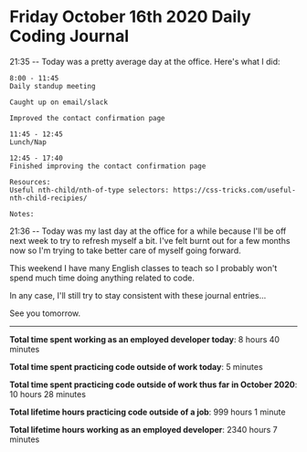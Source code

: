 # Friday October 16th 2020 Daily Coding Journal

21:35 -- Today was a pretty average day at the office. Here's what I did:

```
8:00 - 11:45
Daily standup meeting

Caught up on email/slack

Improved the contact confirmation page

11:45 - 12:45
Lunch/Nap

12:45 - 17:40
Finished improving the contact confirmation page

Resources:
Useful nth-child/nth-of-type selectors: https://css-tricks.com/useful-nth-child-recipies/

Notes:
```

21:36 -- Today was my last day at the office for a while because I'll be off next week to try to refresh myself a bit. I've felt burnt out for a few months now so I'm trying to take better care of myself going forward.

This weekend I have many English classes to teach so I probably won't spend much time doing anything related to code.

In any case, I'll still try to stay consistent with these journal entries...

See you tomorrow.

---

**Total time spent working as an employed developer today**: 8 hours 40 minutes

**Total time spent practicing code outside of work today**: 5 minutes

**Total time spent practicing code outside of work thus far in October 2020**: 10 hours 28 minutes

**Total lifetime hours practicing code outside of a job**: 999 hours 1 minute

**Total lifetime hours working as an employed developer**: 2340 hours 7 minutes
